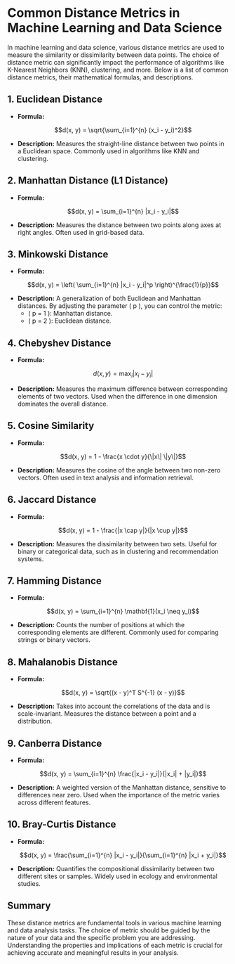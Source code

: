 # Common Distance Metrics in Machine Learning and Data Science

In machine learning and data science, various distance metrics are used to measure the similarity or dissimilarity between data points. The choice of distance metric can significantly impact the performance of algorithms like K-Nearest Neighbors (KNN), clustering, and more. Below is a list of common distance metrics, their mathematical formulas, and descriptions.

## 1. Euclidean Distance
- **Formula:**
  ```math
  d(x, y) = \sqrt{\sum_{i=1}^{n} (x_i - y_i)^2}
  ```
- **Description:** Measures the straight-line distance between two points in a Euclidean space. Commonly used in algorithms like KNN and clustering.

## 2. Manhattan Distance (L1 Distance)
- **Formula:**
  ```math
  d(x, y) = \sum_{i=1}^{n} |x_i - y_i|
  ```
- **Description:** Measures the distance between two points along axes at right angles. Often used in grid-based data.

## 3. Minkowski Distance
- **Formula:**
  ```math
  d(x, y) = \left( \sum_{i=1}^{n} |x_i - y_i|^p \right)^{\frac{1}{p}}
  ```
- **Description:** A generalization of both Euclidean and Manhattan distances. By adjusting the parameter \( p \), you can control the metric:
  - \( p = 1 \): Manhattan distance.
  - \( p = 2 \): Euclidean distance.

## 4. Chebyshev Distance
- **Formula:**
  ```math
  d(x, y) = \max_i |x_i - y_i|
  ```
- **Description:** Measures the maximum difference between corresponding elements of two vectors. Used when the difference in one dimension dominates the overall distance.

## 5. Cosine Similarity
- **Formula:**
  ```math
  d(x, y) = 1 - \frac{x \cdot y}{\|x\| \|y\|}
  ```
- **Description:** Measures the cosine of the angle between two non-zero vectors. Often used in text analysis and information retrieval.

## 6. Jaccard Distance
- **Formula:**
  ```math
  d(x, y) = 1 - \frac{|x \cap y|}{|x \cup y|}
  ```
- **Description:** Measures the dissimilarity between two sets. Useful for binary or categorical data, such as in clustering and recommendation systems.

## 7. Hamming Distance
- **Formula:**
  ```math
  d(x, y) = \sum_{i=1}^{n} \mathbf{1}(x_i \neq y_i)
  ```
- **Description:** Counts the number of positions at which the corresponding elements are different. Commonly used for comparing strings or binary vectors.

## 8. Mahalanobis Distance
- **Formula:**
  ```math
  d(x, y) = \sqrt{(x - y)^T S^{-1} (x - y)}
  ```
- **Description:** Takes into account the correlations of the data and is scale-invariant. Measures the distance between a point and a distribution.

## 9. Canberra Distance
- **Formula:**
  ```math
  d(x, y) = \sum_{i=1}^{n} \frac{|x_i - y_i|}{|x_i| + |y_i|}
  ```
- **Description:** A weighted version of the Manhattan distance, sensitive to differences near zero. Used when the importance of the metric varies across different features.

## 10. Bray-Curtis Distance
- **Formula:**
  ```math
  d(x, y) = \frac{\sum_{i=1}^{n} |x_i - y_i|}{\sum_{i=1}^{n} |x_i + y_i|}
  ```
- **Description:** Quantifies the compositional dissimilarity between two different sites or samples. Widely used in ecology and environmental studies.

## Summary
These distance metrics are fundamental tools in various machine learning and data analysis tasks. The choice of metric should be guided by the nature of your data and the specific problem you are addressing. Understanding the properties and implications of each metric is crucial for achieving accurate and meaningful results in your analysis.


